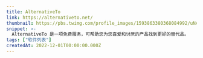 ```yaml
---
title: AlternativeTo
link: https://alternativeto.net/
thumbnail: https://pbs.twimg.com/profile_images/1593863380368084992/uNAKpt0m_400x400.jpg
snippet: >-
  AlternativeTo 是一项免费服务，可帮助您为您喜爱和讨厌的产品找到更好的替代品。
tags: ["软件列表"]
createdAt: 2022-12-01T00:00:00.000Z
---
```

